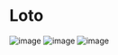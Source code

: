 # Loto
![image](https://user-images.githubusercontent.com/89964564/145819457-cd3eecf2-db74-47ac-87e8-eb86a6a99444.png)
![image](https://user-images.githubusercontent.com/89964564/145819718-524e0283-e73f-4443-9037-3350a376c42b.png)
![image](https://user-images.githubusercontent.com/89964564/145820066-7c1c7f02-1bb7-4fb9-a50e-e219d2876c47.png)
